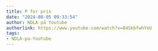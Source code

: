 ```yaml
---
title: P for pris
date: "2024-08-05 09:33:54"
author: NDLA på Youtube
authorlink: https://www.youtube.com/watch?v=84SkbfwhYeU
tags:
- NDLA-pa-Youtube
---
```

